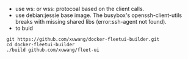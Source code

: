 * use ws: or wss: protocoal based on the client calls. 
* use debian:jessie base image. The busybox's openssh-client-utils breaks with missing shared libs (error:ssh-agent not found).
* to buid
```
git https://github.com/xuwang/docker-fleetui-builder.git
cd docker-fleetui-builder
./build github.com/xuwang/fleet-ui
```
